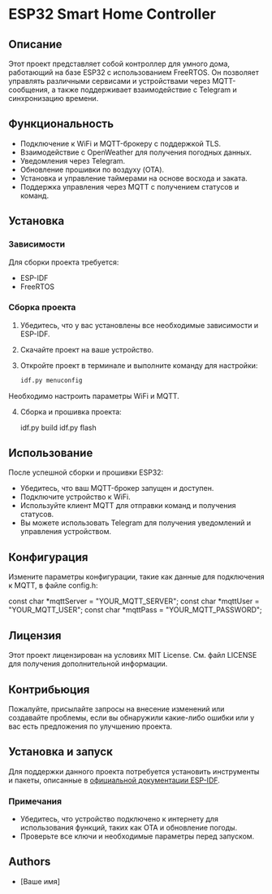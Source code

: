 # ESP32 Smart Home Controller

## Описание

Этот проект представляет собой контроллер для умного дома, работающий на базе ESP32 с использованием FreeRTOS. Он позволяет управлять различными сервисами и устройствами через MQTT-сообщения, а также поддерживает взаимодействие с Telegram и синхронизацию времени.

## Функциональность

- Подключение к WiFi и MQTT-брокеру с поддержкой TLS.
- Взаимодействие с OpenWeather для получения погодных данных.
- Уведомления через Telegram.
- Обновление прошивки по воздуху (OTA).
- Установка и управление таймерами на основе восхода и заката.
- Поддержка управления через MQTT с получением статусов и команд.

## Установка

### Зависимости

Для сборки проекта требуется:

- ESP-IDF
- FreeRTOS

### Сборка проекта

1. Убедитесь, что у вас установлены все необходимые зависимости и ESP-IDF.
2. Скачайте проект на ваше устройство.
3. Откройте проект в терминале и выполните команду для настройки:

   ```bash
   idf.py menuconfig
Необходимо настроить параметры WiFi и MQTT.

4. Сборка и прошивка проекта:

   idf.py build
   idf.py flash

## Использование

После успешной сборки и прошивки ESP32:

- Убедитесь, что ваш MQTT-брокер запущен и доступен.
- Подключите устройство к WiFi.
- Используйте клиент MQTT для отправки команд и получения статусов.
- Вы можете использовать Telegram для получения уведомлений и управления устройством.

## Конфигурация

Измените параметры конфигурации, такие как данные для подключения к MQTT, в файле config.h:

const char *mqttServer = "YOUR_MQTT_SERVER";
const char *mqttUser = "YOUR_MQTT_USER";
const char *mqttPass = "YOUR_MQTT_PASSWORD";

## Лицензия

Этот проект лицензирован на условиях MIT License. См. файл LICENSE для получения дополнительной информации.

## Контрибьюция

Пожалуйте, присылайте запросы на внесение изменений или создавайте проблемы, если вы обнаружили какие-либо ошибки или у вас есть предложения по улучшению проекта.

## Установка и запуск

Для поддержки данного проекта потребуется установить инструменты и пакеты, описанные в [официальной документации ESP-IDF](https://docs.espressif.com/projects/esp-idf/en/latest/esp32/get-started/index.html).

### Примечания

- Убедитесь, что устройство подключено к интернету для использования функций, таких как OTA и обновление погоды.
- Проверьте все ключи и необходимые параметры перед запуском.

## Authors

- [Ваше имя]
